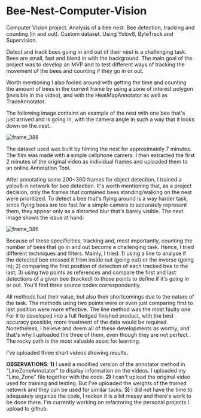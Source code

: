 # Bee-Nest-Computer-Vision
Computer Vision project. Analysis of a bee nest. Bee detection, tracking and counting (in and out). Custom dataset. Using Yolov8, ByteTrack and Supervision. 

Detect and track bees going in and out of their nest is a challenging task. Bees are small, fast and blend in with the background. The main goal of the project was to develop an MVP and to test different ways of tracking the movement of the bees and counting if they go in or out. 

Worth mentioning I also fooled around with getting the time and counting the amount of bees in the current frame by using a zone of interest polygon (invisible in the video), and with the HeatMapAnnotator as well as TraceAnnotator. 

The following image contains an example of the nest with one bee that's just arrived and is going in, with the camera angle in such a way that it looks down on the nest. 

![frame_388](https://github.com/user-attachments/assets/9c14bbe8-6f29-4120-a075-cf920dd75322)

The dataset used was built by filming the nest for approximately 7 minutes. The film was made with a simple cellphone camera. I then extracted the first 2 minutes of the original video as individual frames and uploaded them to an online Annotation Tool. 

After annotating some 200~300 frames for object detection, I trained a yolov8-n network for bee detection. It's worth mentioning that, as a project decision, only the frames that contained bees standing/walking on the nest were prioritized. To detect a bee that's flying around is a way harder task, since flying bees are too fast for a simple camera to accurately represent them, they appear only as a distorted blur that's barely visible. The next image shows the issue at hand: 

![frame_386](https://github.com/user-attachments/assets/e94a531f-8d41-4363-a7d4-344fabd896ca)

Because of these specificities, tracking and, most importantly, counting the number of bees that go in and out become a challenging task. Hence, I tried different techniques and filters. Mainly, I tried: 1) using a line to analyse if the detected bee crossed it from inside out (going out) or the inverse (going in); 2) comparing the first position of detection of each tracked bee to the last; 3) using two points as references and compare the first and last detections of a given bee (tracked) to those points to define if it's going in or out. You'll find three source codes correspondently.

All methods had their value, but also their shortcomings due to the nature of the task. The methods using two points were or even just comparing first to last position were more effective. The line method was the most faulty one. For it to developed into a full fledged finished product, with the best accuracy possible, more treatment of the data would be required. Nonetheless, I believe and deem all of these developments as worthy, and that's why I uploaded the three of them, even though they are not perfect. The rocky path is the most valuable asset for learning.

I've uploaded three short videos showing results. 

**OBSERVATIONS**: 
**1)** I used a modified version of the annotator method in "LineZoneAnnotator" to display information on the videos. I uploaded my "Line_Zone" file together with the code. 
**2)** I can't upload the original video used for training and testing. But I've uploaded the weights of the trained netowrk and they can be used for similar tasks.
**3)** I did not have the time to adequately organize the code, I reckon it is a bit messy and there's work to be done there. I'm currently working on refactoring the personal projects I upload to github. 
